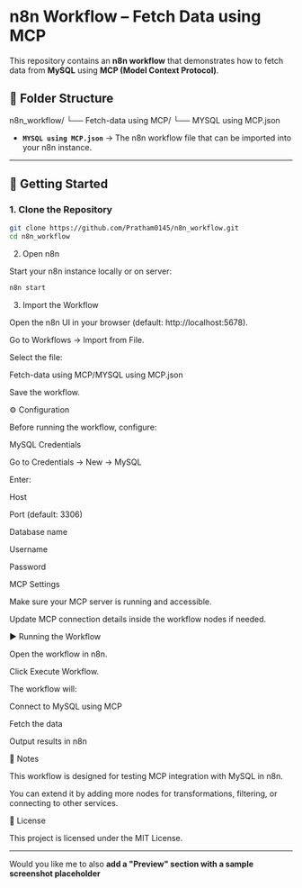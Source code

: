 # n8n Workflow – Fetch Data using MCP

This repository contains an **n8n workflow** that demonstrates how to fetch data from **MySQL** using **MCP (Model Context Protocol)**.

## 📂 Folder Structure

n8n_workflow/
└── Fetch-data using MCP/
└── MYSQL using MCP.json


- **`MYSQL using MCP.json`** → The n8n workflow file that can be imported into your n8n instance.

---

## 🚀 Getting Started

### 1. Clone the Repository

```bash
git clone https://github.com/Pratham0145/n8n_workflow.git
cd n8n_workflow
```

2. Open n8n

Start your n8n instance locally or on server:

```bash
n8n start
```

3. Import the Workflow

Open the n8n UI in your browser (default: http://localhost:5678).

Go to Workflows → Import from File.

Select the file:

Fetch-data using MCP/MYSQL using MCP.json


Save the workflow.

⚙️ Configuration

Before running the workflow, configure:

MySQL Credentials

Go to Credentials → New → MySQL

Enter:

Host

Port (default: 3306)

Database name

Username

Password

MCP Settings

Make sure your MCP server is running and accessible.

Update MCP connection details inside the workflow nodes if needed.

▶️ Running the Workflow

Open the workflow in n8n.

Click Execute Workflow.

The workflow will:

Connect to MySQL using MCP

Fetch the data

Output results in n8n

📖 Notes

This workflow is designed for testing MCP integration with MySQL in n8n.

You can extend it by adding more nodes for transformations, filtering, or connecting to other services.

📝 License

This project is licensed under the MIT License.


---

Would you like me to also **add a "Preview" section with a sample screenshot placeholder** 
